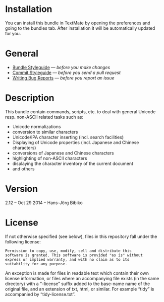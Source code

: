 # Installation

You can install this bundle in TextMate by opening the preferences and going to the bundles tab. After installation it will be automatically updated for you.

# General

* [Bundle Styleguide](http://kb.textmate.org/bundle_styleguide) — _before you make changes_
* [Commit Styleguide](http://kb.textmate.org/commit_styleguide) — _before you send a pull request_
* [Writing Bug Reports](http://kb.textmate.org/writing_bug_reports) — _before you report an issue_

# Description

This bundle contain commands, scripts, etc. to deal with general Unicode resp. non-ASCII related tasks such as: 

* Unicode normalizations
* conversion to similar characters
* Unicode/IPA character inserting (incl. search facilities)
* Displaying of Unicode properties (incl. Japanese and Chinese characters)
* conversions of Japanese and Chinese characters
* highlighting of non-ASCII characters
* displaying the character inventory of the current document
* and others

# Version

2.12 – Oct 29 2014 – Hans-Jörg Bibiko

# License

If not otherwise specified (see below), files in this repository fall under the following license:

	Permission to copy, use, modify, sell and distribute this
	software is granted. This software is provided "as is" without
	express or implied warranty, and with no claim as to its
	suitability for any purpose.

An exception is made for files in readable text which contain their own license information, or files where an accompanying file exists (in the same directory) with a “-license” suffix added to the base-name name of the original file, and an extension of txt, html, or similar. For example “tidy” is accompanied by “tidy-license.txt”.